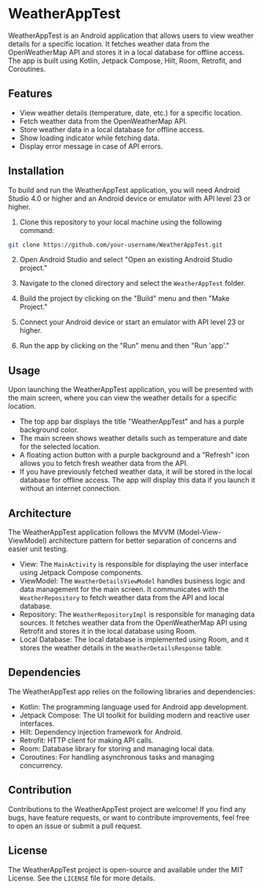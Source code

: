 # WeatherAppTest

WeatherAppTest is an Android application that allows users to view weather details for a specific location. It fetches weather data from the OpenWeatherMap API and stores it in a local database for offline access. The app is built using Kotlin, Jetpack Compose, Hilt, Room, Retrofit, and Coroutines.

## Features

- View weather details (temperature, date, etc.) for a specific location.
- Fetch weather data from the OpenWeatherMap API.
- Store weather data in a local database for offline access.
- Show loading indicator while fetching data.
- Display error message in case of API errors.

## Installation

To build and run the WeatherAppTest application, you will need Android Studio 4.0 or higher and an Android device or emulator with API level 23 or higher.

1. Clone this repository to your local machine using the following command:

```bash
git clone https://github.com/your-username/WeatherAppTest.git
```

2. Open Android Studio and select "Open an existing Android Studio project."

3. Navigate to the cloned directory and select the `WeatherAppTest` folder.

4. Build the project by clicking on the "Build" menu and then "Make Project."

5. Connect your Android device or start an emulator with API level 23 or higher.

6. Run the app by clicking on the "Run" menu and then "Run 'app'."

## Usage

Upon launching the WeatherAppTest application, you will be presented with the main screen, where you can view the weather details for a specific location.

- The top app bar displays the title "WeatherAppTest" and has a purple background color.
- The main screen shows weather details such as temperature and date for the selected location.
- A floating action button with a purple background and a "Refresh" icon allows you to fetch fresh weather data from the API.
- If you have previously fetched weather data, it will be stored in the local database for offline access. The app will display this data if you launch it without an internet connection.

## Architecture

The WeatherAppTest application follows the MVVM (Model-View-ViewModel) architecture pattern for better separation of concerns and easier unit testing.

- View: The `MainActivity` is responsible for displaying the user interface using Jetpack Compose components.
- ViewModel: The `WeatherDetailsViewModel` handles business logic and data management for the main screen. It communicates with the `WeatherRepository` to fetch weather data from the API and local database.
- Repository: The `WeatherRepositoryImpl` is responsible for managing data sources. It fetches weather data from the OpenWeatherMap API using Retrofit and stores it in the local database using Room.
- Local Database: The local database is implemented using Room, and it stores the weather details in the `WeatherDetailsResponse` table.

## Dependencies

The WeatherAppTest app relies on the following libraries and dependencies:

- Kotlin: The programming language used for Android app development.
- Jetpack Compose: The UI toolkit for building modern and reactive user interfaces.
- Hilt: Dependency injection framework for Android.
- Retrofit: HTTP client for making API calls.
- Room: Database library for storing and managing local data.
- Coroutines: For handling asynchronous tasks and managing concurrency.

## Contribution

Contributions to the WeatherAppTest project are welcome! If you find any bugs, have feature requests, or want to contribute improvements, feel free to open an issue or submit a pull request.

## License

The WeatherAppTest project is open-source and available under the MIT License. See the `LICENSE` file for more details.